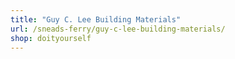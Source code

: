 ```yaml
---
title: "Guy C. Lee Building Materials"
url: /sneads-ferry/guy-c-lee-building-materials/
shop: doityourself
---
```

